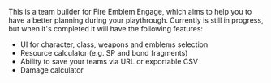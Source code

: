 This is a team builder for Fire Emblem Engage, which aims to help you to have a better planning during your playthrough. Currently is still in progress, but when it's completed it will have the following features:

- UI for character, class, weapons and emblems selection
- Resource calculator (e.g. SP and bond fragments)
- Ability to save your teams via URL or exportable CSV
- Damage calculator

